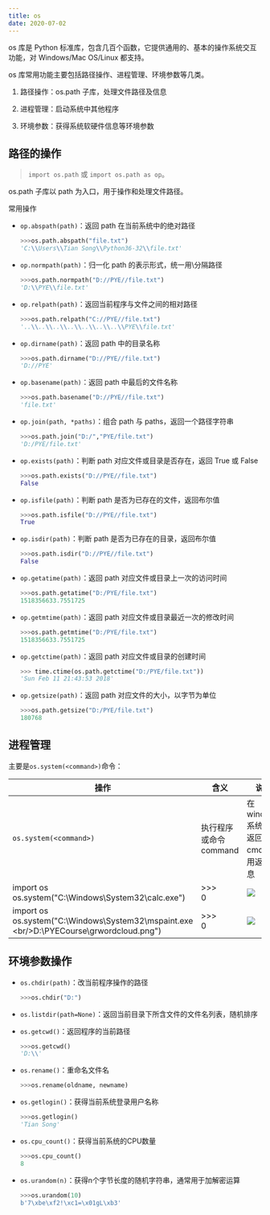 ```yaml
---
title: os
date: 2020-07-02
---
```


os 库是 Python 标准库，包含几百个函数，它提供通用的、基本的操作系统交互功能，对 Windows/Mac OS/Linux 都支持。

os 库常用功能主要包括路径操作、进程管理、环境参数等几类。

1. 路径操作：os.path 子库，处理文件路径及信息

2. 进程管理：启动系统中其他程序

3. 环境参数：获得系统软硬件信息等环境参数

## 路径的操作

> `import os.path` 或 `import os.path as op`。

os.path 子库以 path 为入口，用于操作和处理文件路径。

常用操作

- `op.abspath(path)`：返回 path 在当前系统中的绝对路径

    ```python
    >>>os.path.abspath("file.txt")
    'C:\\Users\\Tian Song\\Python36-32\\file.txt'
    ```

- `op.normpath(path)`：归一化 path 的表示形式，统一用\\分隔路径

  ```python
  >>>os.path.normpath("D://PYE//file.txt")
  'D:\\PYE\\file.txt'
  ```

- `op.relpath(path)`：返回当前程序与文件之间的相对路径

  ```python
  >>>os.path.relpath("C://PYE//file.txt")
  '..\\..\\..\\..\\..\\..\\..\\PYE\\file.txt'
  ```

- `op.dirname(path)`：返回 path 中的目录名称

  ```python
  >>>os.path.dirname("D://PYE//file.txt")
  'D://PYE'
  ```

- `op.basename(path)`：返回 path 中最后的文件名称

  ```python
  >>>os.path.basename("D://PYE//file.txt")
  'file.txt'
  ```

- `op.join(path, *paths)`：组合 path 与 paths，返回一个路径字符串

  ```python
  >>>os.path.join("D:/","PYE/file.txt")
  'D:/PYE/file.txt'
  ```

- `op.exists(path)`：判断 path 对应文件或目录是否存在，返回 True 或 False

  ```python
  >>>os.path.exists("D://PYE//file.txt")
  False
  ```

- `op.isfile(path)`：判断 path 是否为已存在的文件，返回布尔值

  ```python
  >>>os.path.isfile("D://PYE//file.txt")
  True
  ```

- `op.isdir(path)`：判断 path 是否为已存在的目录，返回布尔值

  ```python
  >>>os.path.isdir("D://PYE//file.txt")
  False
  ```

- `op.getatime(path)`：返回 path 对应文件或目录上一次的访问时间

  ```python
  >>>os.path.getatime("D:/PYE/file.txt")
  1518356633.7551725
  ```

- `op.getmtime(path)`：返回 path 对应文件或目录最近一次的修改时间

  ```python
  >>>os.path.getmtime("D:/PYE/file.txt")
  1518356633.7551725
  ```

- `op.getctime(path)`：返回 path 对应文件或目录的创建时间

  ```python
  >>> time.ctime(os.path.getctime("D:/PYE/file.txt"))
  'Sun Feb 11 21:43:53 2018'
  ```

- `op.getsize(path)`：返回 path 对应文件的大小，以字节为单位

  ```python
  >>>os.path.getsize("D:/PYE/file.txt")
  180768
  ```

## 进程管理

主要是`os.system(<command>)`命令：

| 操作                                                         | 含义                  | 说明                                                 |
| ------------------------------------------------------------ | --------------------- | ---------------------------------------------------- |
| `os.system(<command>)`                                       | 执行程序或命令command | 在windows系统中，返回值为cmd的调用返回信息           |
| import os<br />os.system("C:\\Windows\\System32\\calc.exe")  | >>><br />0            | ![](https://chua-n.gitee.io/figure-bed/notebook/Python/242.png) |
| import os<br/>os.system("C:\\Windows\\System32\\mspaint.exe \<br/>D:\\PYECourse\\grwordcloud.png") | \>>><br />0           | ![](https://chua-n.gitee.io/figure-bed/notebook/Python/243.png) |

## 环境参数操作

- `os.chdir(path)`：改当前程序操作的路径

    ```python
    >>>os.chdir("D:")
    ```

- `os.listdir(path=None)`：返回当前目录下所含文件的文件名列表，随机排序

- `os.getcwd()`：返回程序的当前路径

    ```python
    >>>os.getcwd()
    'D:\\'
    ```

- `os.rename()`：重命名文件名

    ```python
    >>>os.rename(oldname, newname)
    ```

- `os.getlogin()`：获得当前系统登录用户名称

    ```python
    >>>os.getlogin()
    'Tian Song'
    ```

- `os.cpu_count()`：获得当前系统的CPU数量

    ```python
    >>>os.cpu_count()
    8
    ```

- `os.urandom(n)`：获得n个字节长度的随机字符串，通常用于加解密运算

    ```python
    >>>os.urandom(10)
    b'7\xbe\xf2!\xc1=\x01gL\xb3'
    ```

